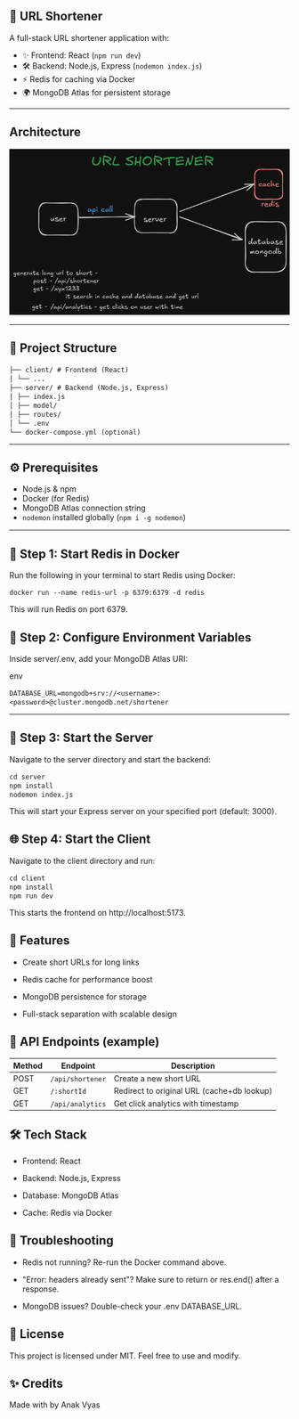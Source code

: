 ## 🔗 URL Shortener

A full-stack URL shortener application with:

- ✨ Frontend: React  (`npm run dev`)
- 🛠️ Backend: Node.js, Express (`nodemon index.js`)
- ⚡ Redis for caching via Docker
- 🌍 MongoDB Atlas for persistent storage

---

## Architecture

![URL Shortener Architecture](urlshortener.png)

---

## 📁 Project Structure

```
├── client/ # Frontend (React)
│ └── ...
├── server/ # Backend (Node.js, Express)
│ ├── index.js
│ ├── model/
│ ├── routes/
│ └── .env
└── docker-compose.yml (optional)

```
---

## ⚙️ Prerequisites

- Node.js & npm
- Docker (for Redis)
- MongoDB Atlas connection string
- `nodemon` installed globally (`npm i -g nodemon`)

---


## 🐳 Step 1: Start Redis in Docker

Run the following in your terminal to start Redis using Docker:

```
docker run --name redis-url -p 6379:6379 -d redis
```
This will run Redis on port 6379.

## 🔐 Step 2: Configure Environment Variables

Inside server/.env, add your MongoDB Atlas URI:

env
```
DATABASE_URL=mongodb+srv://<username>:<password>@cluster.mongodb.net/shortener
```
---

## 🚀 Step 3: Start the Server
Navigate to the server directory and start the backend:



```
cd server
npm install
nodemon index.js
```
This will start your Express server on your specified port (default: 3000).

## 🌐 Step 4: Start the Client

Navigate to the client directory and run:
```
cd client
npm install
npm run dev
```
This starts the frontend on http://localhost:5173.

## 📌 Features
- Create short URLs for long links

- Redis cache for performance boost

- MongoDB persistence for storage

- Full-stack separation with scalable design


## 🧪 API Endpoints (example)

| Method | Endpoint           | Description                                |
|--------|--------------------|--------------------------------------------|
| POST   | `/api/shortener`   | Create a new short URL                     |
| GET    | `/:shortId`        | Redirect to original URL (cache+db lookup) |
| GET    | `/api/analytics`   | Get click analytics with timestamp         |



## 🛠 Tech Stack
- Frontend: React 

- Backend: Node.js, Express

- Database: MongoDB Atlas

- Cache: Redis via Docker

## 🧹 Troubleshooting
- Redis not running? Re-run the Docker command above.

- "Error: headers already sent"? Make sure to return or res.end() after a response.

- MongoDB issues? Double-check your .env DATABASE_URL.

## 📄 License
This project is licensed under MIT. Feel free to use and modify.

## ✨ Credits
Made with  by Anak Vyas